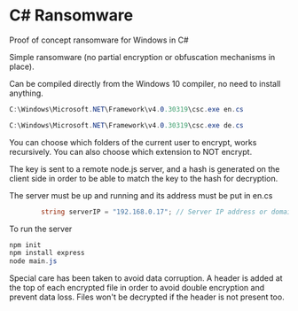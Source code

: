 # C# Ransomware
Proof of concept ransomware for Windows in C#

Simple ransomware (no partial encryption or obfuscation mechanisms in place).

Can be compiled directly from the Windows 10 compiler, no need to install anything.

```csharp
C:\Windows\Microsoft.NET\Framework\v4.0.30319\csc.exe en.cs
```

```csharp
C:\Windows\Microsoft.NET\Framework\v4.0.30319\csc.exe de.cs
```

You can choose which folders of the current user to encrypt, works recursively.
You can also choose which extension to NOT encrypt.

The key is sent to a remote node.js server, and a hash is generated on the client side in order to be able to match the key to the hash for decryption.

The server must be up and running and its address must be put in en.cs

```csharp
        string serverIP = "192.168.0.17"; // Server IP address or domain
```

To run the server

```csharp
npm init
npm install express
node main.js
```

Special care has been taken to avoid data corruption. A header is added at the top of each encrypted file in order to avoid double encryption and prevent data loss. Files won't be decrypted if the header is not present too.

